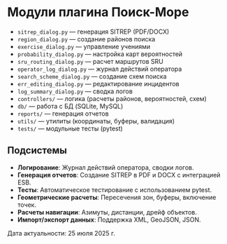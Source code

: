 # Модули плагина Поиск-Море
- `sitrep_dialog.py` — генерация SITREP (PDF/DOCX)
- `region_dialog.py` — создание районов поиска
- `exercise_dialog.py` — управление учениями
- `probability_dialog.py` — настройка карт вероятностей
- `sru_routing_dialog.py` — расчет маршрутов SRU
- `operator_log_dialog.py` — журнал действий оператора
- `search_scheme_dialog.py` — создание схем поиска
- `err_editing_dialog.py` — редактирование инцидентов
- `log_summary_dialog.py` — сводка логов
- `controllers/` — логика (расчеты районов, вероятностей, схем)
- `db/` — работа с БД (SQLite, MySQL)
- `reports/` — генерация отчетов
- `utils/` — утилиты (координаты, буферы, валидация)
- `tests/` — модульные тесты (pytest)

## Подсистемы
- **Логирование**: Журнал действий оператора, сводки логов.
- **Генерация отчетов**: Создание SITREP в PDF и DOCX с интеграцией ESB.
- **Тесты**: Автоматическое тестирование с использованием pytest.
- **Геометрические расчеты**: Пересечения зон, буферы, включение точек.
- **Расчеты навигации**: Азимуты, дистанции, дрейф объектов.
- **Импорт/экспорт данных**: Поддержка XML, GeoJSON, JSON.

Дата актуальности: 25 июля 2025 г.